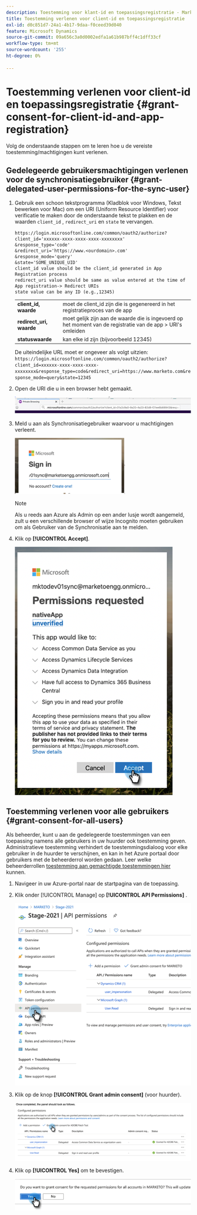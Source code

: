 ```yaml
---
description: Toestemming voor klant-id en toepassingsregistratie - Marketo-documenten - Productdocumentatie
title: Toestemming verlenen voor client-id en toepassingsregistratie
exl-id: d0c851d7-24a1-4b17-9daa-f0ceed39d040
feature: Microsoft Dynamics
source-git-commit: 09a656c3a0d0002edfa1a61b987bff4c1dff33cf
workflow-type: tm+mt
source-wordcount: '255'
ht-degree: 0%

---
```


# Toestemming verlenen voor client-id en toepassingsregistratie {#grant-consent-for-client-id-and-app-registration}

Volg de onderstaande stappen om te leren hoe u de vereiste toestemming/machtigingen kunt verlenen.

## Gedelegeerde gebruikersmachtigingen verlenen voor de synchronisatiegebruiker {#grant-delegated-user-permissions-for-the-sync-user}

1. Gebruik een schoon tekstprogramma (Kladblok voor Windows, Tekst bewerken voor Mac) om een URI (Uniform Resource Identifier) voor verificatie te maken door de onderstaande tekst te plakken en de waarden `client_id` , `redirect_uri` en `state` te vervangen.

   ```
   https://login.microsoftonline.com/common/oauth2/authorize?
   client_id='xxxxxx-xxxx-xxxx-xxxx-xxxxxxxx'
   &response_type='code'
   &redirect_uri='https://www.<ourdomain>.com'
   &response_mode='query'
   &state='SOME_UNIQUE_UID'
   client_id value should be the client_id generated in App Registration process
   redirect_uri value should be same as value entered at the time of App registration-> Redirect URIs
   state value can be any ID (e.g.,12345)
   ```

   <table>
    <colgroup>
     <col>
     <col>
    </colgroup>
    <tbody>
     <tr>
      <td><strong>client_id, waarde</strong></td>
      <td>moet de client_id zijn die is gegenereerd in het registratieproces van de app</td>
     </tr>
     <tr>
      <td><strong>redirect_uri, waarde</strong></td>
      <td>moet gelijk zijn aan de waarde die is ingevoerd op het moment van de registratie van de app &gt; URI's omleiden</td>
     </tr>
     <tr>
      <td><strong>statuswaarde</strong></td>
      <td>kan elke id zijn (bijvoorbeeld 12345)</td>
     </tr>
    </tbody>
   </table>

   De uiteindelijke URL moet er ongeveer als volgt uitzien: `https://login.microsoftonline.com/common/oauth2/authorize?client_id=xxxxxx-xxxx-xxxx-xxxx-xxxxxxxx&response_type=code&redirect_uri=https://www.marketo.com&response_mode=query&state=12345`

1. Open de URI die u in een browser hebt gemaakt.

   ![](assets/grant-consent-for-client-id-app-registration-1.png)

1. Meld u aan als Synchronisatiegebruiker waarvoor u machtigingen verleent.

   ![](assets/grant-consent-for-client-id-app-registration-2.png)

   >[!NOTE]
   >
   >Als u reeds aan Azure als Admin op een ander lusje wordt aangemeld, zult u een verschillende browser of wijze Incognito moeten gebruiken om als Gebruiker van de Synchronisatie aan te melden.

1. Klik op **[!UICONTROL Accept]**.

   ![](assets/grant-consent-for-client-id-app-registration-3.png)

## Toestemming verlenen voor alle gebruikers {#grant-consent-for-all-users}

Als beheerder, kunt u aan de gedelegeerde toestemmingen van een toepassing namens alle gebruikers in uw huurder ook toestemming geven. Administratieve toestemming verhindert de toestemmingsdialoog voor elke gebruiker in de huurder te verschijnen, en kan in het Azure portaal door gebruikers met de beheerderrol worden gedaan. Leer welke beheerderrollen [ toestemming aan gemachtigde toestemmingen hier ](https://docs.microsoft.com/en-us/azure/active-directory/roles/permissions-reference) kunnen.

1. Navigeer in uw Azure-portal naar de startpagina van de toepassing.

1. Klik onder [!UICONTROL Manage] op **[!UICONTROL API Permissions]** .

   ![](assets/grant-consent-for-client-id-app-registration-4.png)

1. Klik op de knop **[!UICONTROL Grant admin consent]** (voor huurder).

   ![](assets/grant-consent-for-client-id-app-registration-5.png)

1. Klik op **[!UICONTROL Yes]** om te bevestigen.

   ![](assets/grant-consent-for-client-id-app-registration-6.png)
